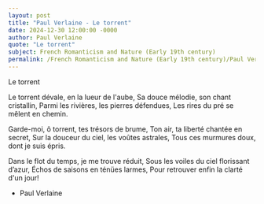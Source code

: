 ```yaml
---
layout: post
title: "Paul Verlaine - Le torrent"
date: 2024-12-30 12:00:00 -0000
author: Paul Verlaine
quote: "Le torrent"
subject: French Romanticism and Nature (Early 19th century)
permalink: /French Romanticism and Nature (Early 19th century)/Paul Verlaine/Paul Verlaine - Le torrent
---
```


Le torrent

Le torrent dévale, en la lueur de l'aube,
Sa douce mélodie, son chant cristallin,
Parmi les rivières, les pierres défendues,
Les rires du pré se mêlent en chemin.

Garde-moi, ô torrent, tes trésors de brume,
Ton air, ta liberté chantée en secret,
Sur la douceur du ciel, les voûtes astrales,
Tous ces murmures doux, dont je suis épris.

Dans le flot du temps, je me trouve réduit,
Sous les voiles du ciel florissant d’azur,
Échos de saisons en ténües larmes,
Pour retrouver enfin la clarté d'un jour!

- Paul Verlaine
